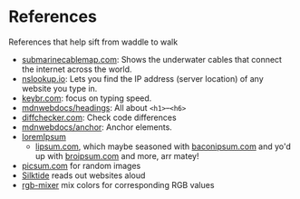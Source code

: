 # References

References that help sift from waddle to walk

- [submarinecablemap.com](https://www.submarinecablemap.com): Shows the underwater cables that connect the internet across the world.
- [nslookup.io](https://www.nslookup.io): Lets you find the IP address (server location) of any website you type in.
- [keybr.com](keybr.com): focus on typing speed.
- [mdnwebdocs/headings](https://developer.mozilla.org/en-US/docs/Web/HTML/Reference/Elements/Heading_Elements): All about `<h1>`–`<h6>`
- [diffchecker.com](diffchecker.com): Check code differences
- [mdnwebdocs/anchor](https://developer.mozilla.org/en-US/docs/Web/HTML/Reference/Elements/a): Anchor elements.
- [loremIpsum]()
  - [lipsum.com](lipsum.com), which maybe seasoned with [baconipsum.com](baconipsum.com) and yo'd up with [broipsum.com](broipsum.com) and more, arr matey!
- [picsum.com](picsum.com) for random images
- [Silktide](https://chromewebstore.google.com/detail/silktide-accessibility-ch/mpobacholfblmnpnfbiomjkecoojakah) reads out websites aloud
- [rgb-mixer](https://www.csfieldguide.org.nz/en/interactives/rgb-mixer/) mix colors for corresponding RGB values
